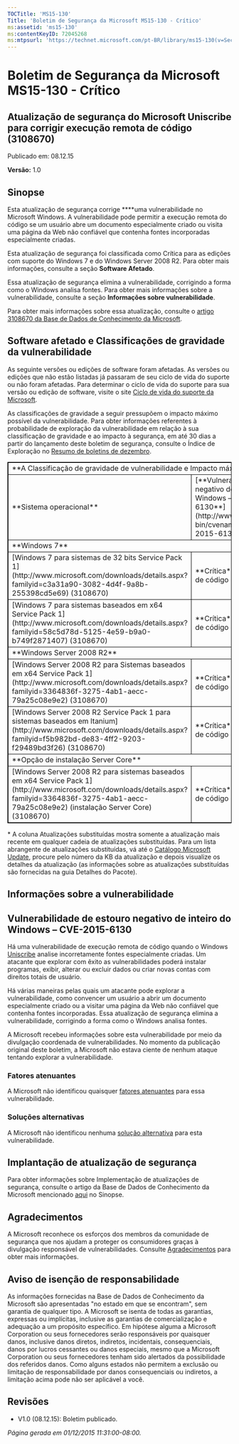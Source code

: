 ```yaml
---
TOCTitle: 'MS15-130'
Title: 'Boletim de Segurança da Microsoft MS15-130 - Crítico'
ms:assetid: 'ms15-130'
ms:contentKeyID: 72045268
ms:mtpsurl: 'https://technet.microsoft.com/pt-BR/library/ms15-130(v=Security.10)'
---
```


Boletim de Segurança da Microsoft MS15-130 - Crítico
====================================================

Atualização de segurança do Microsoft Uniscribe para corrigir execução remota de código (3108670)
-------------------------------------------------------------------------------------------------

Publicado em: 08.12.15

**Versão:** 1.0

Sinopse
-------

Esta atualização de segurança corrige ****uma vulnerabilidade no Microsoft Windows. A vulnerabilidade pode permitir a execução remota do código se um usuário abre um documento especialmente criado ou visita uma página da Web não confiável que contenha fontes incorporadas especialmente criadas.

Esta atualização de segurança foi classificada como Crítica para as edições com suporte do Windows 7 e do Windows Server 2008 R2. Para obter mais informações, consulte a seção **Software Afetado**.

Essa atualização de segurança elimina a vulnerabilidade, corrigindo a forma como o Windows analisa fontes. Para obter mais informações sobre a vulnerabilidade, consulte a seção **Informações sobre vulnerabilidade**.

Para obter mais informações sobre essa atualização, consulte o [artigo 3108670 da Base de Dados de Conhecimento da Microsoft](https://support.microsoft.com/pt-br/kb/3108670).

Software afetado e Classificações de gravidade da vulnerabilidade
-----------------------------------------------------------------

As seguinte versões ou edições de software foram afetadas. As versões ou edições que não estão listadas já passaram de seu ciclo de vida do suporte ou não foram afetadas. Para determinar o ciclo de vida do suporte para sua versão ou edição de software, visite o site [Ciclo de vida do suporte da Microsoft](http://support.microsoft.com/default.aspx?scid=fh;%5Bln%5D;lifecycle). 

As classificações de gravidade a seguir pressupõem o impacto máximo possível da vulnerabilidade. Para obter informações referentes à probabilidade de exploração da vulnerabilidade em relação à sua classificação de gravidade e ao impacto à segurança, em até 30 dias a partir do lançamento deste boletim de segurança, consulte o Índice de Exploração no [Resumo de boletins de dezembro](https://technet.microsoft.com/pt-br/library/security/ms15-dec).

 
<p> </p>
<table style="border:1px solid black;">
<tr>
<td style="border:1px solid black;" colspan="3">
**A Classificação de gravidade de vulnerabilidade e Impacto máximo de segurança por software afetado**

</td>
</tr>
<tr>
<td style="border:1px solid black;">
**Sistema operacional**

</td>
<td style="border:1px solid black;">
[**Vulnerabilidade de estouro negativo de inteiro do Windows – CVE-2015-6130**](http://www.cve.mitre.org/cgi-bin/cvename.cgi?name=cve-2015-6130)

</td>
<td style="border:1px solid black;">
**Atualizações substituídas**\*

</td>
</tr>
<tr>
<td style="border:1px solid black;" colspan="3">
**Windows 7**

</td>
</tr>
<tr>
<td style="border:1px solid black;">
[Windows 7 para sistemas de 32 bits Service Pack 1](http://www.microsoft.com/downloads/details.aspx?familyid=c3a31a90-3082-4d4f-9a8b-255398cd5e69)  
(3108670)

</td>
<td style="border:1px solid black;">
**Crítica**  
Execução remota de código

</td>
<td style="border:1px solid black;">
2957509 em [MS14-036](https://technet.microsoft.com/pt-br/library/security/ms14-036)

</td>
</tr>
<tr>
<td style="border:1px solid black;">
[Windows 7 para sistemas baseados em x64 Service Pack 1](http://www.microsoft.com/downloads/details.aspx?familyid=58c5d78d-5125-4e59-b9a0-b749f2871407)  
(3108670)

</td>
<td style="border:1px solid black;">
**Crítica**  
Execução remota de código

</td>
<td style="border:1px solid black;">
2957509 em [MS14-036](https://technet.microsoft.com/pt-br/library/security/ms14-036)

</td>
</tr>
<tr>
<td style="border:1px solid black;" colspan="3">
**Windows Server 2008 R2**

</td>
</tr>
<tr>
<td style="border:1px solid black;">
[Windows Server 2008 R2 para Sistemas baseados em x64 Service Pack 1](http://www.microsoft.com/downloads/details.aspx?familyid=3364836f-3275-4ab1-aecc-79a25c08e9e2)  
(3108670)

</td>
<td style="border:1px solid black;">
**Crítica**  
Execução remota de código

</td>
<td style="border:1px solid black;">
2957509 em [MS14-036](https://technet.microsoft.com/pt-br/library/security/ms14-036)

</td>
</tr>
<tr>
<td style="border:1px solid black;">
[Windows Server 2008 R2 Service Pack 1 para sistemas baseados em Itanium](http://www.microsoft.com/downloads/details.aspx?familyid=f5b982bd-de83-4ff2-9203-f29489bd3f26)  
(3108670)

</td>
<td style="border:1px solid black;">
**Crítica**  
Execução remota de código

</td>
<td style="border:1px solid black;">
2957509 em [MS14-036](https://technet.microsoft.com/pt-br/library/security/ms14-036)

</td>
</tr>
<tr>
<td style="border:1px solid black;" colspan="3">
**Opção de instalação Server Core**

</td>
</tr>
<tr>
<td style="border:1px solid black;">
[Windows Server 2008 R2 para sistemas baseados em x64 Service Pack 1](http://www.microsoft.com/downloads/details.aspx?familyid=3364836f-3275-4ab1-aecc-79a25c08e9e2) (instalação Server Core)  
(3108670)

</td>
<td style="border:1px solid black;">
**Crítica**  
Execução remota de código

</td>
<td style="border:1px solid black;">
2957509 em [MS14-036](https://technet.microsoft.com/pt-br/library/security/ms14-036)

</td>
</tr>
</table>
 
\* A coluna Atualizações substituídas mostra somente a atualização mais recente em qualquer cadeia de atualizações substituídas. Para um lista abrangente de atualizações substituídas, vá até o [Catálogo Microsoft Update](http://catalog.update.microsoft.com/v7/site/home.aspx), procure pelo número da KB da atualização e depois visualize os detalhes da atualização (as informações sobre as atualizações substituídas são fornecidas na guia Detalhes do Pacote).

Informações sobre a vulnerabilidade
-----------------------------------

Vulnerabilidade de estouro negativo de inteiro do Windows – CVE-2015-6130
-------------------------------------------------------------------------

Há uma vulnerabilidade de execução remota de código quando o Windows [Uniscribe](https://technet.microsoft.com/pt-br/library/security/dn848375.aspx) analise incorretamente fontes especialmente criadas. Um atacante que explorar com êxito as vulnerabilidades poderá instalar programas, exibir, alterar ou excluir dados ou criar novas contas com direitos totais de usuário.

Há várias maneiras pelas quais um atacante pode explorar a vulnerabilidade, como convencer um usuário a abrir um documento especialmente criado ou a visitar uma página da Web não confiável que contenha fontes incorporadas. Essa atualização de segurança elimina a vulnerabilidade, corrigindo a forma como o Windows analisa fontes.

A Microsoft recebeu informações sobre esta vulnerabilidade por meio da divulgação coordenada de vulnerabilidades. No momento da publicação original deste boletim, a Microsoft não estava ciente de nenhum ataque tentando explorar a vulnerabilidade.

### Fatores atenuantes

A Microsoft não identificou quaisquer [fatores atenuantes](https://technet.microsoft.com/pt-br/library/security/dn848375.aspx) para essa vulnerabilidade.

### Soluções alternativas

A Microsoft não identificou nenhuma [solução alternativa](https://technet.microsoft.com/pt-br/library/security/dn848375.aspx) para esta vulnerabilidade. 

Implantação de atualização de segurança
---------------------------------------

Para obter informações sobre Implementação de atualizações de segurança, consulte o artigo da Base de Dados de Conhecimento da Microsoft mencionado [aqui](https://technet.microsoft.com/pt-BR/library////c(v=Security.10)) no Sinopse.

Agradecimentos
--------------

A Microsoft reconhece os esforços dos membros da comunidade de segurança que nos ajudam a proteger os consumidores graças à divulgação responsável de vulnerabilidades. Consulte [Agradecimentos](https://technet.microsoft.com/pt-br/library/security/dn903755.aspx) para obter mais informações.

Aviso de isenção de responsabilidade
------------------------------------

As informações fornecidas na Base de Dados de Conhecimento da Microsoft são apresentadas "no estado em que se encontram", sem garantia de qualquer tipo. A Microsoft se isenta de todas as garantias, expressas ou implícitas, inclusive as garantias de comercialização e adequação a um propósito específico. Em hipótese alguma a Microsoft Corporation ou seus fornecedores serão responsáveis por quaisquer danos, inclusive danos diretos, indiretos, incidentais, consequenciais, danos por lucros cessantes ou danos especiais, mesmo que a Microsoft Corporation ou seus fornecedores tenham sido alertados da possibilidade dos referidos danos. Como alguns estados não permitem a exclusão ou limitação de responsabilidade por danos consequenciais ou indiretos, a limitação acima pode não ser aplicável a você.

Revisões
--------

-   V1.0 (08.12.15): Boletim publicado.

*Página gerada em 01/12/2015 11:31:00-08:00.*
